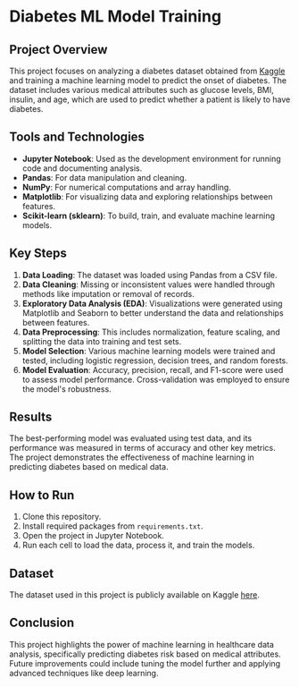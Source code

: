 # Diabetes ML Model Training

## Project Overview

This project focuses on analyzing a diabetes dataset obtained from [Kaggle](https://www.kaggle.com) and training a machine learning model to predict the onset of diabetes. The dataset includes various medical attributes such as glucose levels, BMI, insulin, and age, which are used to predict whether a patient is likely to have diabetes.

## Tools and Technologies

- **Jupyter Notebook**: Used as the development environment for running code and documenting analysis.
- **Pandas**: For data manipulation and cleaning.
- **NumPy**: For numerical computations and array handling.
- **Matplotlib**: For visualizing data and exploring relationships between features.
- **Scikit-learn (sklearn)**: To build, train, and evaluate machine learning models.

## Key Steps

1. **Data Loading**: The dataset was loaded using Pandas from a CSV file.
2. **Data Cleaning**: Missing or inconsistent values were handled through methods like imputation or removal of records.
3. **Exploratory Data Analysis (EDA)**: Visualizations were generated using Matplotlib and Seaborn to better understand the data and relationships between features.
4. **Data Preprocessing**: This includes normalization, feature scaling, and splitting the data into training and test sets.
5. **Model Selection**: Various machine learning models were trained and tested, including logistic regression, decision trees, and random forests.
6. **Model Evaluation**: Accuracy, precision, recall, and F1-score were used to assess model performance. Cross-validation was employed to ensure the model's robustness.

## Results

The best-performing model was evaluated using test data, and its performance was measured in terms of accuracy and other key metrics. The project demonstrates the effectiveness of machine learning in predicting diabetes based on medical data.

## How to Run

1. Clone this repository.
3. Install required packages from `requirements.txt`.
4. Open the project in Jupyter Notebook.
5. Run each cell to load the data, process it, and train the models.

## Dataset

The dataset used in this project is publicly available on Kaggle [here](https://www.kaggle.com/datasets).

## Conclusion

This project highlights the power of machine learning in healthcare data analysis, specifically predicting diabetes risk based on medical attributes. Future improvements could include tuning the model further and applying advanced techniques like deep learning.
   
   
